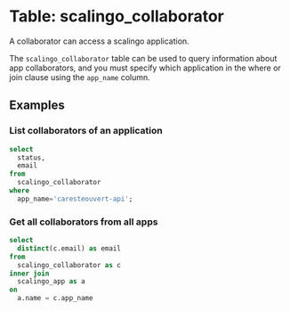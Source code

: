 # Table: scalingo_collaborator

A collaborator can access a scalingo application.

The `scalingo_collaborator` table can be used to query information about app collaborators, and you must specify which application in the where or join clause using the `app_name` column.

## Examples

### List collaborators of an application

```sql
select
  status,
  email
from
  scalingo_collaborator
where
  app_name='caresteouvert-api';
```

### Get all collaborators from all apps

```sql
select
  distinct(c.email) as email
from
  scalingo_collaborator as c
inner join
  scalingo_app as a
on
  a.name = c.app_name
```
